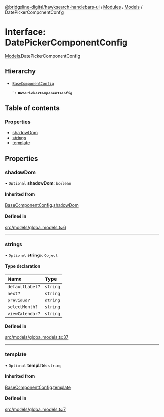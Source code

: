 [@bridgeline-digital/hawksearch-handlebars-ui](../README.md) / [Modules](../modules.md) / [Models](../modules/Models.md) / DatePickerComponentConfig

# Interface: DatePickerComponentConfig

[Models](../modules/Models.md).DatePickerComponentConfig

## Hierarchy

- [`BaseComponentConfig`](Models.BaseComponentConfig.md)

  ↳ **`DatePickerComponentConfig`**

## Table of contents

### Properties

- [shadowDom](Models.DatePickerComponentConfig.md#shadowdom)
- [strings](Models.DatePickerComponentConfig.md#strings)
- [template](Models.DatePickerComponentConfig.md#template)

## Properties

### shadowDom

• `Optional` **shadowDom**: `boolean`

#### Inherited from

[BaseComponentConfig](Models.BaseComponentConfig.md).[shadowDom](Models.BaseComponentConfig.md#shadowdom)

#### Defined in

[src/models/global.models.ts:6](https://bitbucket.org/bridgelinedigital/frontend-handlebars-ui/src/db3ebfe/src/models/global.models.ts#lines-6)

___

### strings

• `Optional` **strings**: `Object`

#### Type declaration

| Name | Type |
| :------ | :------ |
| `defaultLabel?` | `string` |
| `next?` | `string` |
| `previous?` | `string` |
| `selectMonth?` | `string` |
| `viewCalendar?` | `string` |

#### Defined in

[src/models/global.models.ts:37](https://bitbucket.org/bridgelinedigital/frontend-handlebars-ui/src/db3ebfe/src/models/global.models.ts#lines-37)

___

### template

• `Optional` **template**: `string`

#### Inherited from

[BaseComponentConfig](Models.BaseComponentConfig.md).[template](Models.BaseComponentConfig.md#template)

#### Defined in

[src/models/global.models.ts:7](https://bitbucket.org/bridgelinedigital/frontend-handlebars-ui/src/db3ebfe/src/models/global.models.ts#lines-7)
